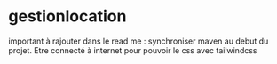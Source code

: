 # gestionlocation


important à rajouter dans le read me : synchroniser maven au debut du projet.
Etre connecté à internet pour pouvoir le css avec tailwindcss

